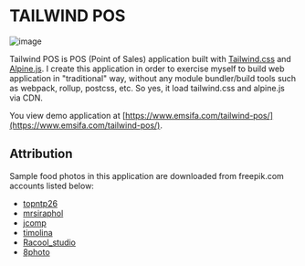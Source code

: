 TAILWIND POS
============

![image](https://user-images.githubusercontent.com/6297931/114196042-31c5b600-997b-11eb-9ab9-32e9766c1b3d.png)


Tailwind POS is POS (Point of Sales) application built with [Tailwind.css](https://tailwindcss.com) and [Alpine.js](https://github.com/alpinejs/alpine/). I create this application in order to exercise myself to build web application in "traditional" way, without any module bundler/build tools such as webpack, rollup, postcss, etc. So yes, it load tailwind.css and alpine.js via CDN.

You view demo application at [https://www.emsifa.com/tailwind-pos/](https://www.emsifa.com/tailwind-pos/).

## Attribution

Sample food photos in this application are downloaded from freepik.com accounts listed below:

* [topntp26](https://www.freepik.com/topntp26)
* [mrsiraphol](https://www.freepik.com/mrsiraphol)
* [jcomp](https://www.freepik.com/jcomp)
* [timolina](https://www.freepik.com/timolina)
* [Racool_studio](https://www.freepik.com/Racool_studio)
* [8photo](https://www.freepik.com/8photo)
